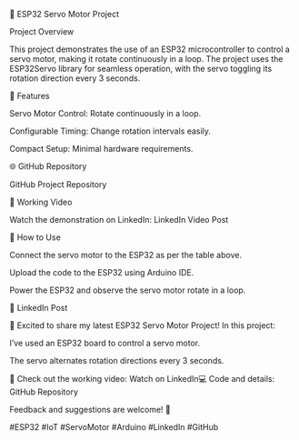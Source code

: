 🤖 ESP32 Servo Motor Project

Project Overview

This project demonstrates the use of an ESP32 microcontroller to control a servo motor, making it rotate continuously in a loop. The project uses the ESP32Servo library for seamless operation, with the servo toggling its rotation direction every 3 seconds.

🌟 Features

Servo Motor Control: Rotate continuously in a loop.

Configurable Timing: Change rotation intervals easily.

Compact Setup: Minimal hardware requirements.

🌐 GitHub Repository

GitHub Project Repository

🎥 Working Video

Watch the demonstration on LinkedIn:
LinkedIn Video Post

📄 How to Use

Connect the servo motor to the ESP32 as per the table above.

Upload the code to the ESP32 using Arduino IDE.

Power the ESP32 and observe the servo motor rotate in a loop.

📢 LinkedIn Post

🚀 Excited to share my latest ESP32 Servo Motor Project!
In this project:

I’ve used an ESP32 board to control a servo motor.

The servo alternates rotation directions every 3 seconds.

🔗 Check out the working video: Watch on LinkedIn💻 Code and details: GitHub Repository

Feedback and suggestions are welcome! 🌟

#ESP32 #IoT #ServoMotor #Arduino #LinkedIn #GitHub
